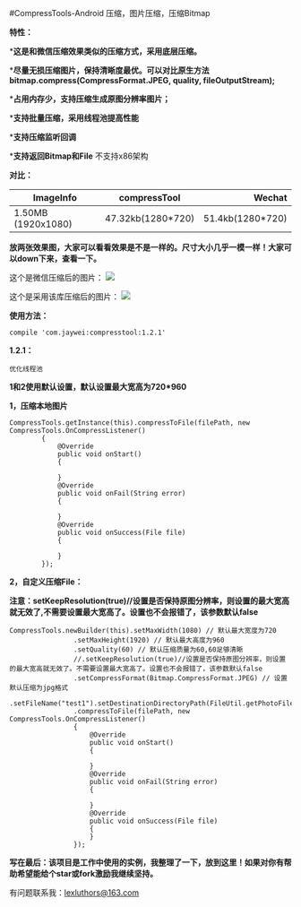 #CompressTools-Android 压缩，图片压缩，压缩Bitmap


**特性：**

***这是和微信压缩效果类似的压缩方式，采用底层压缩。**

***尽量无损压缩图片，保持清晰度最优。可以对比原生方法bitmap.compress(CompressFormat.JPEG, quality, fileOutputStream);**

***占用内存少，支持压缩生成原图分辨率图片；**

***支持批量压缩，采用线程池提高性能**

***支持压缩监听回调**

***支持返回Bitmap和File** 不支持x86架构

**对比：**

| ImageInfo     | compressTool  | Wechat|
| ------------- |:-------------:| -----:|
| 1.50MB (1920x1080)| 47.32kb(1280*720) | 51.4kb(1280*720) |


**放两张效果图，大家可以看看效果是不是一样的。尺寸大小几乎一模一样！大家可以down下来，查看一下。**

这个是微信压缩后的图片：
![](https://github.com/lexluthors/CompressTools-Android/blob/master/app/src/main/assets/weixin_compress.jpg)


这个是采用该库压缩后的图片：
![](https://github.com/lexluthors/CompressTools-Android/blob/master/app/src/main/assets/android_compressTool.jpeg)



**使用方法：**

    compile 'com.jaywei:compresstool:1.2.1'

**1.2.1：**

    优化线程池


**1和2使用默认设置，默认设置最大宽高为720*960**

**1，压缩本地图片**

    CompressTools.getInstance(this).compressToFile(filePath, new CompressTools.OnCompressListener()
    		{
    			@Override
    			public void onStart()
    			{

    			}
                @Override
			    public void onFail(String error)
			    {

				}
    			@Override
    			public void onSuccess(File file)
    			{

    			}
    		});

**2，自定义压缩File：**

   **注意：setKeepResolution(true)//设置是否保持原图分辨率，则设置的最大宽高就无效了,不需要设置最大宽高了。设置也不会报错了，该参数默认false**

    CompressTools.newBuilder(this).setMaxWidth(1080) // 默认最大宽度为720
    				.setMaxHeight(1920) // 默认最大高度为960
    				.setQuality(60) // 默认压缩质量为60,60足够清晰
    				//.setKeepResolution(true)//设置是否保持原图分辨率，则设置的最大宽高就无效了。不需要设置最大宽高了。设置也不会报错了，该参数默认false
    				.setCompressFormat(Bitmap.CompressFormat.JPEG) // 设置默认压缩为jpg格式
    				.setFileName("test1").setDestinationDirectoryPath(FileUtil.getPhotoFileDir().getAbsolutePath()).build()
    				.compressToFile(filePath, new CompressTools.OnCompressListener()
    				{
    					@Override
    					public void onStart()
    					{

    					}
                        @Override
					    public void onFail(String error)
					    {

					    }
    					@Override
    					public void onSuccess(File file)
    					{
    					}
    				});


**写在最后：该项目是工作中使用的实例，我整理了一下，放到这里！如果对你有帮助希望能给个star或fork激励我继续坚持。**

有问题联系我：lexluthors@163.com








